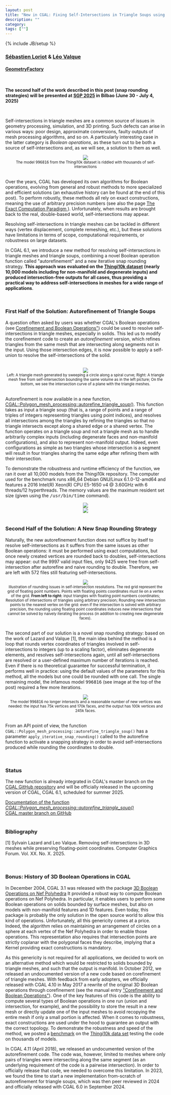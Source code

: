 ```yaml
---
layout: post
title: "New in CGAL: Fixing Self-Intersections in Triangle Soups using Snap Rounding"
description: ""
category:
tags: [""]
---
```

{% include JB/setup %}

<h3><a href="https://geometryfactory.com/who-we-are/">Sébastien Loriot</a> & <a href="https://geometryfactory.com/who-we-are/">Léo Valque</a></h3>
<h4><a href="https://geometryfactory.com/">GeometryFactory</a></h4>

<br>
<p><b>The second half of the work described in this post (snap rounding strategies)
will be presented at <a href="https://sgp2025.my.canva.site/">SGP 2025</a> in Bilbao (June 30 - July 4, 2025)</b></p>

<br>
<p>Self-intersections in triangle meshes are a common source of issues in geometry processing, simulation,
and 3D printing. Such defects can arise in various ways: poor design, approximate conversions,
faulty outputs of mesh processing algorithms, and so on.
A particularly interesting case in the latter category is <em>Boolean operations</em>, as these
turn out to be both a source of self-intersections and, as we will see,
a solution to them as well.
</p>

<div style="text-align:center;">
  <a href="../../../../images/996816-self-intersections.png"><img src="../../../../images/996816-self-intersections.png" style="max-width:95%"/></a>
  <br><small>The model <tt>996816</tt> from the Thingi10k dataset is riddled with thousands of self-intersections</small>
</div>
<br>

<p>
Over the years, CGAL has developed its own algorithms for Boolean operations,
evolving from general and robust methods to more specialized and efficient solutions
(an exhaustive history can be found at the end of this post). To perform robustly,
these methods all rely on exact constructions, meaning the use of arbitrary precision numbers
(see also the page <a href="https://www.cgal.org/exact.html">The Exact Computation Paradigm </a>).
Unfortunately, when results are brought back to the real, double-based world,
self-intersections may appear.</p>

<p>Resolving self-intersections in triangle meshes can be tackled in different ways (vertex
displacement, complete remeshing, etc.), but these solutions have limitations in terms of scope,
computational requirements, or robustness on large datasets.</p>

<p>In CGAL 6.1, we introduce a new method for resolving self-intersections in triangle meshes
and triangle soups, combining a novel Boolean operation function called "autorefinement"
and a new iterative snap rounding strategy. <b>This approach was evaluated on
the <a href="https://ten-thousand-models.appspot.com/">Thingi10k dataset</a>
(nearly 10,000 models including for non-manifold and degenerate inputs) and produced intersection-free
outputs for all cases, thus providing a practical way to address self-intersections in meshes
for a wide range of applications</b>.</p>

<br>
<h3>First Half of the Solution: Autorefinement of Triangle Soups</h3>

<p>A question often asked by users was whether CGAL's Boolean operations
(see <a href="https://doc.cgal.org/latest/Polygon_mesh_processing/index.html#title16">Corefinement
and Boolean Operations"</a>) could be used to resolve self-intersections in triangle meshes, especially in solids.
This led us to modify the corefinement code to create an <em>autorefinement</em> version,
which refines triangles from the same mesh that are intersecting along segments not in the input.
Using those intersection edges, it is now possible to apply a self-union to resolve the self-intersections
of the solid.</p>

<br>
<div style="text-align:center;">
  <a href="../../../../images/cylinder_autorefine.png"><img src="../../../../images/cylinder_autorefine.png" style="max-width:95%"/></a>
  <br><small>Left: A triangle mesh generated by sweeping a circle along a spiral curve;
             Right: A triangle mesh free from self-intersection bounding the same volume as in the left picture;
             On the bottom, we see the intersection curve of a plane with the triangle meshes.</small>
</div>
<br>

<p>Autorefinement is now available in a new function, <a href="https://doc.cgal.org/6.0/Polygon_mesh_processing/group__PMP__corefinement__grp.html#gaec85370aa0b2acc0919e5f8406cfb74c">CGAL::Polygon_mesh_processing::autorefine_triangle_soup()</a>.
This function takes as input a triangle soup (that is, a range of points and a range of triples of integers representing
triangles using point indices), and resolves all intersections among the triangles by refining the triangles
so that no triangle intersects except along a shared edge or a shared vertex. The function operates on a triangle soup
and not a triangle mesh as to handle arbitrarily complex inputs (including degenerate faces
and non-manifold configurations), and also to represent non-manifold output. Indeed,
even configurations as simple as two triangles whose intersection is a segment will result in
four triangles sharing the same edge after refining them with their intersection.
</p>

<p>
To demonstrate the robustness and runtime efficiency of the function, we ran it over
all 10,000 models from the Thingi10k repository.
The computer used for the benchmark runs x86_64 Debian GNU/Linux 6.1.0-12-amd64 and features
a 2016 Intel(R) Xeon(R) CPU E5-1650 v4 @ 3.60GHz with 6 threads/12 hyperthreads.
The memory values are the maximum resident set size (given using the <tt>/usr/bin/time</tt> command).
</p>

<div style="text-align:center;">
  <a href="../../../../images/autoref_runtime.png"><img src="../../../../images/autoref_runtime.png" style="max-width:95%"/></a>
</div>
<div style="text-align:center;">
  <a href="../../../../images/autoref_mem.png"><img src="../../../../images/autoref_mem.png" style="max-width:95%"/></a>
</div>

<br>
<h3>Second Half of the Solution: A New Snap Rounding Strategy</h3>

<p>Naturally, the new autorefinement function does not suffice by itself to resolve self-intersections
as it suffers from the same issues as other Boolean operations: it must be performed using
exact computations, but once newly created vertices are rounded back to doubles, self-intersections
may appear: out the 9997 valid input files, only 9425 were free from self-intersection
after autorefine and naive rounding to double. Therefore, we are left with 572 files
still featuring self-intersections.</p>

<div style="text-align:center;">
  <a href="../../../../images/triangle_snap_error.png"><img src="../../../../images/triangle_snap_error.png" style="max-width:95%"/></a>
  <br><small>Illustration of rounding issues in self-intersection resolutions. The red grid represent the grid of floating point numbers.
             Points with floating points coordinates must lie on a vertex of the grid. <b>From left to right:</b> input triangles with floating point
             numbers coordinates; Resolution of intersections of triangles using arbitrary precision; Rounding new intersection points to the nearest
             vertex on the grid: even if the intersection is solved with arbitrary precision, the rounding using floating point coordinates
             induces new intersections that cannot be solved by naively iterating the process (in addition to creating new degenerate faces).
</small>
</div>
<br>

<p>The second part of our solution is a novel snap rounding strategy: based on the work of Lazard and Valque [1],
the main idea behind the method is a loop that rounds vertex coordinates of triangles involved
in self-intersections to integers (up to a scaling factor), eliminates degenerate
elements, and resolves self-intersections again, until all self-intersections are resolved
or a user-defined maximum number of iterations is reached. Even if there is no theoretical guarantee
for successful termination, it performs well in practice: using the default values of the parameters for this method,
all the models but one could be rounded with one call. The single remaining model, the infamous model
<tt>996816</tt> (see image at the top of the post) required a few more iterations.</p>

<div style="text-align:center;">
  <a href="../../../../images/996816-no-self-intersections.png"><img src="../../../../images/996816-no-self-intersections.png" style="max-width:95%"/></a>
  <br><small>The model <tt>996816</tt> no longer intersects and a reasonable number of new vertices was needed: the input has 75k vertices and 170k faces, and the output has 100k vertices and 245k faces.</small>
</div>
<br>

<p>From an API point of view, the function <code>CGAL::Polygon_mesh_processing::autorefine_triangle_soup()</code>
has a parameter <code>apply_iterative_snap_rounding()</code> called to the autorefine
function to activate a snapping strategy in order to avoid self-intersections produced while rounding the coordinates to double.</p>

<br>
<h3>Status</h3>

<p>The new function is already integrated in CGAL's master branch on the
<a href="https://github.com/CGAL/cgal/">CGAL GitHub repository</a> and
will be officially released in the upcoming version of CGAL, CGAL 6.1, scheduled for summer 2025.</p>

<i class="bi bi-book"></i>
<a href="https://doc.cgal.org/6.1/Polygon_mesh_processing/group__PMP__corefinement__grp.html#gaec85370aa0b2acc0919e5f8406cfb74c">Documentation of the function <em>CGAL::Polygon_mesh_processing::autorefine_triangle_soup()</em></a>
<br>
<i class="bi bi-arrow-down-circle"></i>
<a href="https://github.com/CGAL/cgal/tree/master">CGAL master branch on GitHub</a>
<br><br>

<h3>Bibliography</h3>

[1] Sylvain Lazard and Leo Valque. Removing self-intersections in 3D meshes while preserving floating-point coordinates. Computer Graphics Forum. Vol. XX. No. X. 2025.

<br>
<h3>Bonus: History of 3D Boolean Operations in CGAL</h3>

<p>In December 2004, CGAL 3.1 was released with the package <a href="https://doc.cgal.org/latest/Nef_3">3D Boolean Operations on Nef Polyhedra</a>
It provided a robust way to compute Boolean operations on Nef Polyhedra. In particular, it enables users to perform some Boolean operations
on solids bounded by surface meshes, but also on models with non-manifold features and 1D features. Even today, this package is probably
the only solution in the open source world to allow this kind of operations. Unfortunately, all this genericity comes at a price. Indeed, the algorithm
relies on maintaining an arrangement of circles on a sphere at each vertex of the Nef Polyhedra in order to enable those operations.
This representation also requires that intersection points are strictly coplanar with the polygonal faces they describe, implying that
a Kernel providing exact constructions is mandatory.
</p>

<p>As this genericity is not required for all applications, we decided to work on an alternative method which would be restricted to solids
bounded by triangle meshes, and such that the output is manifold. In October 2012, we released an undocumented version of a new code
based on corefinement of triangle meshes. With feedback from early adopters, we officially released with CGAL 4.10 in May 2017
a rewrite of the original 3D Boolean operations through corefinement (see the manual entry <a href="https://doc.cgal.org/latest/Polygon_mesh_processing/index.html#title16">"Corefinement and Boolean Operations"</a>).
One of the key features of this code is the ability to compute several types of Boolean operations in one run (union and intersection,
for example), and the possibility to store the result in a new mesh or directly update one of the input meshes to avoid recopying the entire
mesh if only a small portion is affected. When it comes to robustness, exact constructions are used under the hood to guarantee an output
with the correct topology. To demonstrate the robustness and speed of the method, we posted a <a href="https://www.linkedin.com/pulse/benchmarking-mesh-union-using-cgal-libigl-sebastien-loriot/">benchmark</a>
on the <a href="https://ten-thousand-models.appspot.com/">Thingi10k data set</a> testing the code on thousands of models.
</p>

<p>In CGAL 4.11 (April 2018), we released an undocumented version of the autorefinement code. The code was, however, limited to
meshes where only pairs of triangles were intersecting along the same segment (as an underlying requirement of the code is
a pairwise intersection). In order to officially release that code, we needed to overcome this limitation.
In 2023, we found the time to start a new implementation from-scratch of autorefinement for triangle soups,
which was then peer reviewed in 2024 and officially released with CGAL 6.0 in September 2024.
</p>